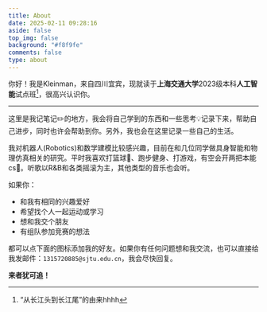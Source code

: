 ```yaml
---
title: About
date: 2025-02-11 09:28:16
aside: false
top_img: false
background: "#f8f9fe"
comments: false
type: about
---
```


你好！我是Kleinman，来自四川宜宾，现就读于**上海交通大学**2023级本科**人工智能**试点班[^1]，很高兴认识你。

---

这里是我记笔记✏️的地方，我会将自己学到的东西和一些思考💡记录下来，帮助自己进步，同时也许会帮助到你。另外，我也会在这里记录一些自己的生活。

我对机器人(Robotics)和数学建模比较感兴趣，目前在和几位同学做具身智能和物理仿真相关的研究。平时我喜欢打篮球🏀、跑步健身、打游戏，有空会开两把本能cs🔫。听歌以R&B和各类摇滚为主，其他类型的音乐也会听。

如果你：
- 和我有相同的兴趣爱好
- 希望找个人一起运动或学习
- 想和我交个朋友
- 有组队参加竞赛的想法

都可以点下面的图标添加我的好友。如果你有任何问题想和我交流，也可以直接给我发邮件：`1315720885@sjtu.edu.cn`，我会尽快回复。

**来者犹可追！**

[^1]: “从长江头到长江尾”的由来hhhh
